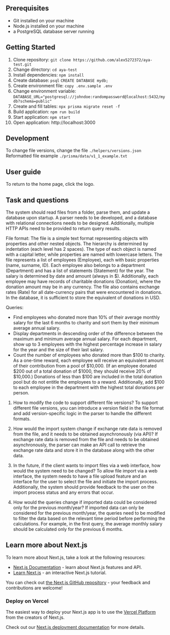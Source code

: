 ## Prerequisites
- Git installed on your machine
- Node.js installed on your machine
- a PostgreSQL database server running

## Getting Started
1. Clone repository: `git clone https://github.com/alex5272372/aya-test.git`
2. Change directory: `cd aya-test`
3. Install dependencies: `npm install`
4. Create database: `psql` `CREATE DATABASE mydb;`
5. Create environment file: `copy .env.sample .env`
6. Change environment variable: `DATABASE_URL="postgresql://johndoe:randompassword@localhost:5432/mydb?schema=public"`
7. Create and fill tables: `npx prisma migrate reset -f`
8. Build application: `npm run build`
9. Start application: `npm start`
10. Open application: http://localhost:3000

## Development
To change file versions, change the file `./helpers/versions.json`
Reformatted file example `./prisma/data/v1_1_example.txt`

## User guide
To return to the home page, click the logo.

## Task and questions
The system should read files from a folder, parse them, and update a database upon startup. A parser needs to be developed, and a database with relational connections needs to be designed. Additionally, multiple HTTP APIs need to be provided to return query results.

File format:
The file is a simple text format representing objects with properties and other nested objects. The hierarchy is determined by indentation (each level has 2 spaces). The type of each object is named with a capital letter, while properties are named with lowercase letters. The file represents a list of employees (Employee), each with basic properties (name, surname, ID). Each employee also belongs to a department (Department) and has a list of statements (Statement) for the year. The salary is determined by date and amount (always in $). Additionally, each employee may have records of charitable donations (Donation), where the donation amount may be in any currency. The file also contains exchange rates (Rate) for all date-currency pairs that were encountered in donations. In the database, it is sufficient to store the equivalent of donations in USD.

Queries:
- Find employees who donated more than 10% of their average monthly salary for the last 6 months to charity and sort them by their minimum average annual salary.
- Display departments in descending order of the difference between the maximum and minimum average annual salary. For each department, show up to 3 employees with the highest percentage increase in salary for the year and the size of their last salary.
- Count the number of employees who donated more than $100 to charity. As a one-time reward, each employee will receive an equivalent amount of their contribution from a pool of $10,000. (If an employee donated $200 out of a total donation of $1000, they should receive 20% of $10,000.) Donations of less than $100 are included in the total donation pool but do not entitle the employees to a reward. Additionally, add $100 to each employee in the department with the highest total donations per person.

1. How to modify the code to support different file versions?
To support different file versions, you can introduce a version field in the file format and add version-specific logic in the parser to handle the different formats.

2. How would the import system change if exchange rate data is removed from the file, and it needs to be obtained asynchronously (via API)?
If exchange rate data is removed from the file and needs to be obtained asynchronously, the parser can make an API call to retrieve the exchange rate data and store it in the database along with the other data.

3. In the future, if the client wants to import files via a web interface, how would the system need to be changed?
To allow file import via a web interface, the system needs to have a file upload feature and an interface for the user to select the file and initiate the import process. Additionally, the system should provide feedback to the user on the import process status and any errors that occur.

4. How would the queries change if imported data could be considered only for the previous month/year?
If imported data can only be considered for the previous month/year, the queries need to be modified to filter the data based on the relevant time period before performing the calculations. For example, in the first query, the average monthly salary should be calculated only for the previous 6 months.

## Learn more about Next.js
To learn more about Next.js, take a look at the following resources:

- [Next.js Documentation](https://nextjs.org/docs) - learn about Next.js features and API.
- [Learn Next.js](https://nextjs.org/learn) - an interactive Next.js tutorial.

You can check out [the Next.js GitHub repository](https://github.com/vercel/next.js/) - your feedback and contributions are welcome!

### Deploy on Vercel
The easiest way to deploy your Next.js app is to use the [Vercel Platform](https://vercel.com/new?utm_medium=default-template&filter=next.js&utm_source=create-next-app&utm_campaign=create-next-app-readme) from the creators of Next.js.

Check out our [Next.js deployment documentation](https://nextjs.org/docs/deployment) for more details.
